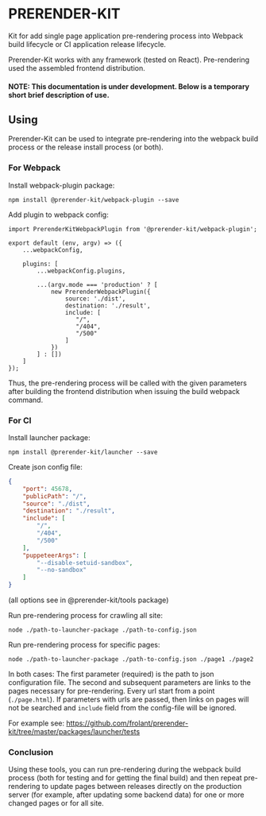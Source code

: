 # PRERENDER-KIT

Kit for add single page application pre-rendering process into Webpack build lifecycle or CI application release lifecycle.

Prerender-Kit works with any framework (tested on React). Pre-rendering used the assembled frontend distribution.

#### NOTE: This documentation is under development. Below is a temporary short brief description of use.

## Using

Prerender-Kit can be used to integrate pre-rendering into the webpack build process or the release install process (or both).

### For Webpack

Install webpack-plugin package:

```
npm install @prerender-kit/webpack-plugin --save
```

Add plugin to webpack config:

```ecmascript 6
import PrerenderKitWebpackPlugin from '@prerender-kit/webpack-plugin';

export default (env, argv) => ({
    ...webpackConfig,
    
    plugins: [
        ...webpackConfig.plugins,

        ...(argv.mode === 'production' ? [
            new PrerenderWebpackPlugin({
                source: './dist',
                destination: './result',
                include: [
                   "/",
                   "/404",
                   "/500"
                ]
            })
        ] : [])
    ]
});
```

Thus, the pre-rendering process will be called with the given parameters after building the frontend distribution when issuing the build webpack command.


### For CI

Install launcher package:

```
npm install @prerender-kit/launcher --save
```

Create json config file:

```json
{
    "port": 45678,
    "publicPath": "/",
    "source": "./dist",
    "destination": "./result",
    "include": [
        "/",
        "/404",
        "/500"
    ],
    "puppeteerArgs": [
        "--disable-setuid-sandbox",
        "--no-sandbox"
    ]
}
```

(all options see in @prerender-kit/tools package)

Run pre-rendering process for crawling all site:

```
node ./path-to-launcher-package ./path-to-config.json
```

Run pre-rendering process for specific pages:
```
node ./path-to-launcher-package ./path-to-config.json ./page1 ./page2
```

In both cases:
The first parameter (required) is the path to json configuration file.
The second and subsequent parameters are links to the pages necessary for pre-rendering.
Every url start from a point (`./page.html`).
If parameters with urls are passed, then links on pages will not be searched and `include` field from the config-file will be ignored.

For example see: https://github.com/frolant/prerender-kit/tree/master/packages/launcher/tests

### Conclusion

Using these tools, you can run pre-rendering during the webpack build process (both for testing and for getting the final build) and then repeat pre-rendering to update pages between releases directly on the production server (for example, after updating some backend data) for one or more changed pages or for all site.
